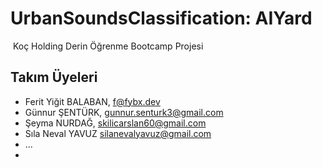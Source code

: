 # UrbanSoundsClassification: AIYard
​
Koç Holding Derin Öğrenme Bootcamp Projesi

## Takım Üyeleri

- Ferit Yiğit BALABAN, <f@fybx.dev>
- Günnur ŞENTÜRK, <gunnur.senturk3@gmail.com>
- Şeyma NURDAĞ, <skilicarslan60@gmail.com>
- Sıla Neval YAVUZ <silanevalyavuz@gmail.com>
- ...
- 
